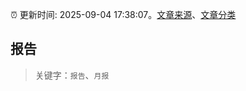 :alarm_clock: 更新时间: 2025-09-04 17:38:07。[文章来源](/README.md)、[文章分类](/TAGS.md)

## 报告


> 关键字：`报告`、`月报`



